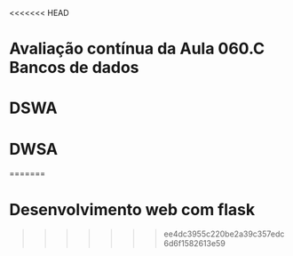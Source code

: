 <<<<<<< HEAD
# Avaliação contínua da Aula 060.C Bancos de dados
# DSWA
# DWSA
=======
# Desenvolvimento web com flask

>>>>>>> ee4dc3955c220be2a39c357edc6d6f1582613e59
